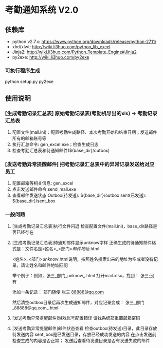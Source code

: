 考勤通知系统 V2.0
==============


依赖库
-------
 * python v2.7.x: https://www.python.org/downloads/release/python-2711/
 * xlrd/xlwt: http://wiki.li3huo.com/python_lib_excel
 * Jinja2: http://wiki.li3huo.com/Python_Template_Engine#Jinja2
 * py2exe: http://wiki.li3huo.com/py2exe

### 可执行程序生成
python setup.py py2exe

使用说明
--------

### [生成考勤记录汇总表] 原始考勤记录表(考勤机导出的xls) -> 考勤记录汇总表

 1. 配置文件(mail.ini)：配置考勤生成路径、本次考勤开始和结束日期；发送邮件所有的邮箱账号等
 2. 执行汇总命令: gen_excel.exe；检查生成日志
 3. 检查考勤汇总表和待通知邮件(${base_dir}/outbox)

### [发送考勤异常提醒邮件] 把考勤记录汇总表中的异常记录发送给对应员工

 1. 配置邮箱等相关信息: gen_excel
 2. 点击发送邮件命令:send_mail.exe
 3. 查看邮件发送状态
 	Outbox(待发送): ${base_dir}/outbox
 	sent(已发送): ${base_dir}/sent_box


### 一般问题

 1. [生成考勤记录汇总表]执行文件闪退
	检查配置文件(mail.ini)，base_dir路径是否已经存在

 2. [生成考勤记录汇总表]待通知邮件显示unknow字样
	正确生成的待通知邮件格式是：文件名是<姓名>_<部门>_邮件地址_.html

	<姓名>_<部门>_unknow_.html说明，按照姓名搜索出来的地址为空或者没有记录，请让姓名和邮件地址匹配
	
	举个例子：例如，张三_部门_unknow_.html
	打开mail.xlsx，找到： 张三;没有
	
	添加一条记录：
	部门随便	张三	88888@qq.com

	然后清空outbox目录后再次生成通知邮件，对应记录变成：
	张三_部门_88888@qq.com_.html
	

 3. [发送考勤异常提醒邮件]游戏账号配置错误
    请找系统部重置邮箱密码

 4. [发送考勤异常提醒邮件]邮件状态查看
    检查outbox(待发送)目录，此目录存放待发送内容
    sent_box是已发送目录，存放已经成功发送的内容
    在点击发送前检查生成的内容是否正常；
    发送后查看待发送目录是否有发送失败的邮件
